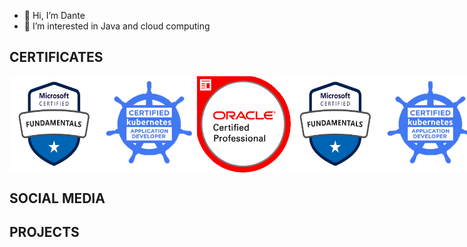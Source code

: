 - 👋 Hi, I’m Dante
- 👀 I’m interested in Java and cloud computing

## CERTIFICATES

<div style="display: flex; justify-content: space-around;">
  <img src="assets/az_f.png" alt="Mi Imagen" width="150">
  <img src="assets/k8s_d.png" alt="Mi Imagen" width="150">
  <img src="assets/java_d.png" alt="Mi Imagen" width="150">
  <img src="assets/az_f.png" alt="Mi Imagen" width="150">
  <img src="assets/k8s_d.png" alt="Mi Imagen" width="150">
</div>

## SOCIAL MEDIA

## PROJECTS
